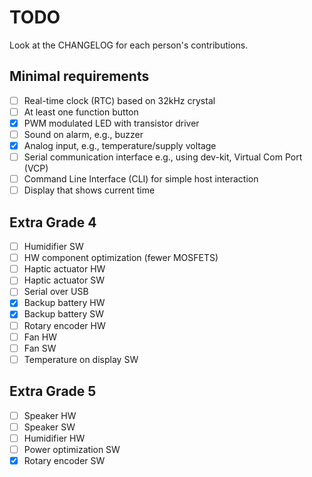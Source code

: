 # TODO
Look at the CHANGELOG for each person's contributions.
## Minimal requirements
- [ ] Real-time clock (RTC) based on 32kHz crystal
- [ ] At least one function button
- [x] PWM modulated LED with transistor driver
- [ ] Sound on alarm, e.g., buzzer
- [x] Analog input, e.g., temperature/supply voltage
- [ ] Serial communication interface e.g., using dev-kit, Virtual Com Port (VCP)
- [ ] Command Line Interface (CLI) for simple host interaction
- [ ] Display that shows current time

## Extra Grade 4
- [ ] Humidifier SW
- [ ] HW component optimization (fewer MOSFETS)
- [ ] Haptic actuator HW
- [ ] Haptic actuator SW
- [ ] Serial over USB
- [x] Backup battery HW
- [x] Backup battery SW
- [ ] Rotary encoder HW
- [ ] Fan HW
- [ ] Fan SW
- [ ] Temperature on display SW

## Extra Grade 5
- [ ] Speaker HW
- [ ] Speaker SW
- [ ] Humidifier HW
- [ ] Power optimization SW
- [x] Rotary encoder SW
